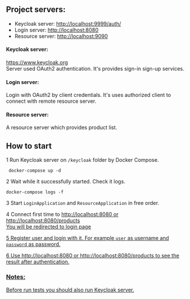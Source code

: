
Project servers:
---
<ul> 
<li> Keycloak server: <a href="http://localhost:9999/auth/">http://localhost:9999/auth/</a>
<li> Login server: <a href="http://localhost:8080">http://localhost:8080</a>
<li> Resource server: <a href="http://localhost:9090">http://localhost:9090</a>
</ul> 

#### Keycloak server:
<a href="https://www.keycloak.org">https://www.keycloak.org <br>
Server used OAuth2 authentication. 
It's provides sign-in sign-up services.

#### Login server:
Login with OAuth2 by client credentials.
It's uses authorized client to connect with remote resource server.  

#### Resource server:
A resource server which provides product list.

## How to start
1 Run Keycloak server on `/keycloak` folder by Docker Compose.
```
 docker-compose up -d
```

2 Wait while it successfully started. Check it logs.
```
docker-compose logs -f
```
3 Start `LoginApplication` and `ResourceApplication` in free order.

4 Connect first time to 
<a href="http://localhost:8080">http://localhost:8080
or
<a href="http://localhost:8080">http://localhost:8080/products <br>
You will be redirected to login page

5 Register user and login with it. For example `user` as username and `password` as password.

6  Use <a href="http://localhost:8080">http://localhost:8080 or <a href="http://localhost:8080">http://localhost:8080/products
to see the result after authentication.

### Notes:
Before run tests you should also run Keycloak server.